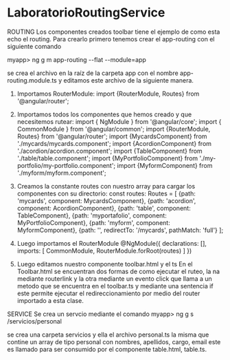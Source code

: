 # LaboratorioRoutingService
ROUTING
Los componentes creados toolbar tiene el ejemplo de como esta echo el routing.
Para crearlo primero tenemos crear el app-routing con el siguiente comando

myapp> ng g m app-routing --flat --module=app

se crea el archivo en la raíz de la carpeta app con el nombre app-routing.module.ts
y editamos este archivo de la siguiente manera.

1. Importamos RouterModule: import {RouterModule, Routes} from '@angular/router';
2. Importamos todos los componentes que hemos creado y que necesitemos rutear:
    import { NgModule } from '@angular/core';
    import { CommonModule } from '@angular/common';
    import {RouterModule, Routes} from '@angular/router';
    import {MycardsComponent} from './mycards/mycards.component';
    import {AcordionComponent} from './acordion/acordion.component';
    import {TableComponent} from './table/table.component';
    import {MyPortfolioComponent} from './my-portfolio/my-portfolio.component';
    import {MyformComponent} from './myform/myform.component'; 

3. Creamos la constante routes con nuestro array para cargar los componentes con su directorio:
  const  routes: Routes = [
  {path: 'mycards', component: MycardsComponent},
  {path: 'acordion', component: AcordionComponent},
  {path: 'table', component: TableComponent},
  {path: 'myportafolio', component: MyPortfolioComponent},
  {path: 'myform', component: MyformComponent},
  {path: '', redirectTo: '/mycards', pathMatch: 'full'}
  ];
4. Luego importamos el RouterModule
  @NgModule({
  declarations: [],
  imports: [
    CommonModule,
    RouterModule.forRoot(routes)
  ]
})

5. Luego editamos nuestro componente toolbar.html y el ts
  En el Toolbar.html se encuentran dos formas de como ejecutar el ruteo, la na mediante routerlink y la otra mediante un evento click
  que llama a un metodo que se encuentra en el toolbar.ts y mediante una sentencia if este permite ejecutar el redireccionamiento por medio del router importado a esta clase.

SERVICE
Se crea un servcio mediante el comando
myapp> ng g s /servicios/personal

se crea una carpeta servicios y ella el archivo personal.ts la misma que contine un array de tipo personal con nombres, apellidos, cargo, email
este es llamado para ser consumido por el componente table.html, table.ts.

